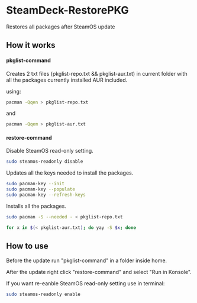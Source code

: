 # SteamDeck-RestorePKG
Restores all packages after SteamOS update

## How it works

#### pkglist-command

Creates 2 txt files (pkglist-repo.txt && pkglist-aur.txt) in current folder with all the packages currently installed AUR included.

using:

```bash
pacman -Qqen > pkglist-repo.txt
```

and

```bash
pacman -Qqem > pkglist-aur.txt
```

#### restore-command

Disable SteamOS read-only setting.

```bash
sudo steamos-readonly disable
```

Updates all the keys needed to install the packages.

```bash
sudo pacman-key --init
sudo pacman-key --populate
sudo pacman-key --refresh-keys
```

Installs all the packages.

```bash
sudo pacman -S --needed - < pkglist-repo.txt

for x in $(< pkglist-aur.txt); do yay -S $x; done
```

## How to use
Before the update run "pkglist-command" in a folder inside home.

After the update right click "restore-command" and select "Run in Konsole".

If you want re-eanble SteamOS read-only setting use in terminal:

```bash
sudo steamos-readonly enable
```
